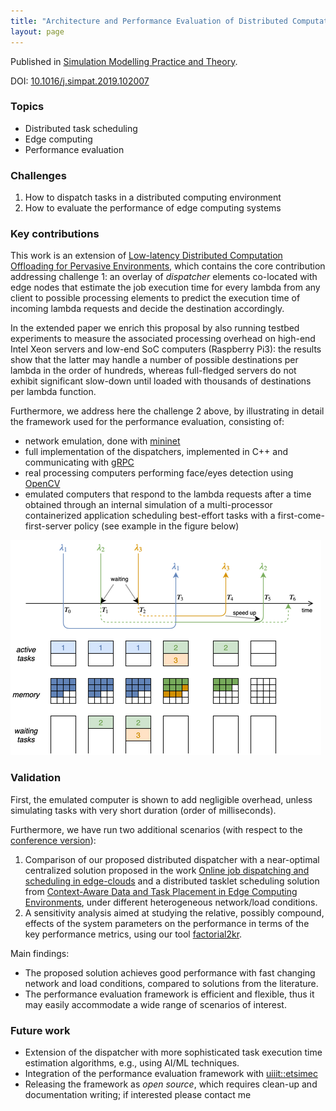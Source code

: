 ```yaml
---
title: "Architecture and Performance Evaluation of Distributed Computation Offloading in Edge Computing"
layout: page
---
```


Published in [Simulation Modelling Practice and Theory](https://www.sciencedirect.com/journal/simulation-modelling-practice-and-theory).

DOI: [10.1016/j.simpat.2019.102007](https://doi.org/10.1016/j.simpat.2019.102007)

### Topics

- Distributed task scheduling
- Edge computing
- Performance evaluation

### Challenges

1. How to dispatch tasks in a distributed computing environment
2. How to evaluate the performance of edge computing systems

### Key contributions

This work is an extension of [Low-latency Distributed Computation Offloading for Pervasive Environments](percom2019.md), which contains the core contribution addressing challenge 1: an overlay of _dispatcher_ elements co-located with edge nodes that estimate the job execution time for every lambda from any client to possible processing elements to predict the execution time of incoming lambda requests and decide the destination accordingly.

In the extended paper we enrich this proposal by also running testbed experiments to measure the associated processing overhead on high-end Intel Xeon servers and low-end SoC computers (Raspberry Pi3): the results show that the latter may handle a number of possible destinations per lambda in the order of hundreds, whereas full-fledged servers do not exhibit significant slow-down until loaded with thousands of destinations per lambda function.

Furthermore, we address here the challenge 2 above, by illustrating in detail the framework used for the performance evaluation, consisting of:

- network emulation, done with [mininet](http://mininet.org/)
- full implementation of the dispatchers, implemented in C++ and communicating with [gRPC](https://grpc.io/)
- real processing computers performing face/eyes detection using [OpenCV](https://opencv.org/)
- emulated computers that respond to the lambda requests after a time obtained through an internal simulation of a multi-processor containerized application scheduling best-effort tasks with a first-come-first-server policy (see example in the figure below)

![Simulator](pictures/simpat-sim.png)

### Validation

First, the emulated computer is shown to add negligible overhead, unless simulating tasks with very short duration (order of milliseconds).

Furthermore, we have run two additional scenarios (with respect to the [conference version](percom2019.md)):

1. Comparison of our proposed distributed dispatcher with a near-optimal centralized solution proposed in the work [Online job dispatching and scheduling in edge-clouds](https://doi.org/10.1109/INFOCOM.2017.8057116) and a distributed tasklet scheduling solution from [Context-Aware Data and Task Placement in Edge Computing Environments](https://doi.org/10.1109/PERCOM.2019.8767386), under different heterogeneous network/load conditions.
2. A sensitivity analysis aimed at studying the relative, possibly compound, effects of the system parameters on the performance in terms of the key performance metrics, using our tool [factorial2kr](https://github.com/ccicconetti/factorial2kr).

Main findings:

- The proposed solution achieves good performance with fast changing network and load conditions, compared to solutions from the literature.
- The performance evaluation framework is efficient and flexible, thus it may easily accommodate a wide range of scenarios of interest.

### Future work

- Extension of the dispatcher with more sophisticated task execution time estimation algorithms, e.g., using AI/ML techniques.
- Integration of the performance evaluation framework with [uiiit::etsimec](https://github.com/ccicconetti/etsimec)
- Releasing the framework as _open source_, which requires clean-up and documentation writing; if interested please contact me
